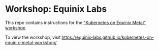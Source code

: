 # Workshop: Equinix Labs

<!---
Using this template in a new project? See CONTIBUTING.md for help.
--->

This repo contains instructions for the ["Kubernetes on Equinix Metal" workshop](https://equinix-labs.github.io/kubernetes-on-equinix-metal-workshop).

To view the workshop, visit <https://equinix-labs.github.io/kubernetes-on-equinix-metal-workshop/>
